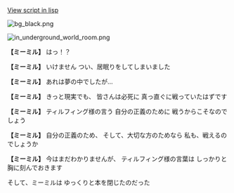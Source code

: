 [View script in lisp](../scripts/202212160.txt)

![bg_black.png](../images/backgrounds/bg_black.png)

![in_underground_world_room.png](../images/backgrounds/in_underground_world_room.png)

**【ミーミル】**
はっ！？

**【ミーミル】**
いけません
つい、居眠りをしてしまいました

**【ミーミル】**
あれは夢の中でしたが…

**【ミーミル】**
きっと現実でも、
皆さんは必死に
真っ直ぐに戦っていたはずです

**【ミーミル】**
ティルフィング様の言う
自分の正義のために
戦うからこそなのでしょう

**【ミーミル】**
自分の正義のため、
そして、大切な方のためなら
私も、戦えるのでしょうか

**【ミーミル】**
今はまだわかりませんが、
ティルフィング様の言葉は
しっかりと胸に刻んでおきます

そして、ミーミルは
ゆっくりと本を閉じたのだった
